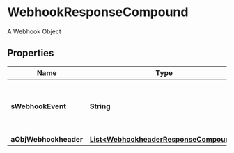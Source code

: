 

# WebhookResponseCompound

A Webhook Object

## Properties

| Name | Type | Description | Notes |
|------------ | ------------- | ------------- | -------------|
|**sWebhookEvent** | **String** | The concatenated string to describe the Webhook event |  [optional] |
|**aObjWebhookheader** | [**List&lt;WebhookheaderResponseCompound&gt;**](WebhookheaderResponseCompound.md) |  |  [optional] |



